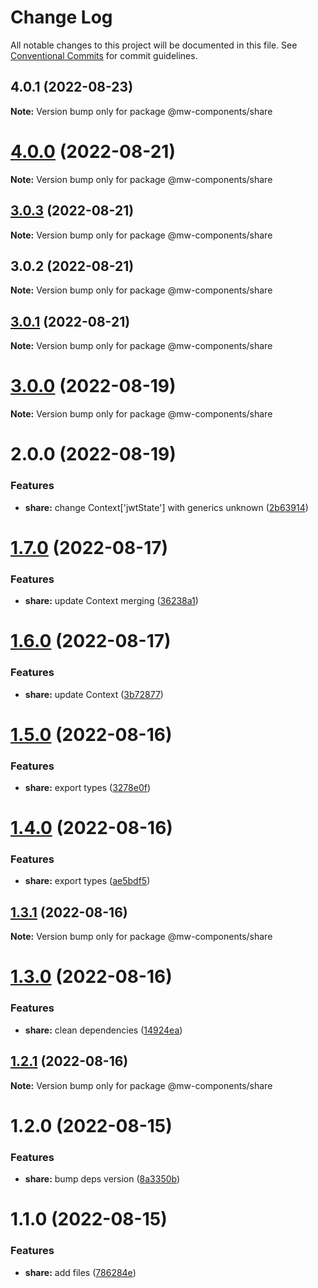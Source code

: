 # Change Log

All notable changes to this project will be documented in this file.
See [Conventional Commits](https://conventionalcommits.org) for commit guidelines.

## 4.0.1 (2022-08-23)

**Note:** Version bump only for package @mw-components/share





# [4.0.0](https://github.com/waitingsong/midway-components/compare/@mw-components/share@3.0.3...@mw-components/share@4.0.0) (2022-08-21)

**Note:** Version bump only for package @mw-components/share





## [3.0.3](https://github.com/waitingsong/midway-components/compare/@mw-components/share@3.0.2...@mw-components/share@3.0.3) (2022-08-21)

**Note:** Version bump only for package @mw-components/share





## 3.0.2 (2022-08-21)

**Note:** Version bump only for package @mw-components/share





## [3.0.1](https://github.com/waitingsong/midway-components/compare/@mw-components/share@3.0.0...@mw-components/share@3.0.1) (2022-08-21)

**Note:** Version bump only for package @mw-components/share





# [3.0.0](https://github.com/waitingsong/midway-components/compare/@mw-components/share@2.0.0...@mw-components/share@3.0.0) (2022-08-19)

**Note:** Version bump only for package @mw-components/share





# 2.0.0 (2022-08-19)


### Features

* **share:** change Context['jwtState'] with generics unknown ([2b63914](https://github.com/waitingsong/midway-components/commit/2b63914492330b9fa0144fd520ea26a78163dd70))





# [1.7.0](https://github.com/waitingsong/midway-components/compare/@mw-components/share@1.6.0...@mw-components/share@1.7.0) (2022-08-17)


### Features

* **share:** update Context merging ([36238a1](https://github.com/waitingsong/midway-components/commit/36238a16827c5f5438f98cceda081fe623a6b806))





# [1.6.0](https://github.com/waitingsong/midway-components/compare/@mw-components/share@1.5.0...@mw-components/share@1.6.0) (2022-08-17)


### Features

* **share:** update Context ([3b72877](https://github.com/waitingsong/midway-components/commit/3b72877673e6187c815d9477884f00b0f4c8b09e))





# [1.5.0](https://github.com/waitingsong/midway-components/compare/@mw-components/share@1.4.0...@mw-components/share@1.5.0) (2022-08-16)


### Features

* **share:** export types ([3278e0f](https://github.com/waitingsong/midway-components/commit/3278e0f3ee274237e6fdae3e5e44b27f07206a2c))





# [1.4.0](https://github.com/waitingsong/midway-components/compare/@mw-components/share@1.3.1...@mw-components/share@1.4.0) (2022-08-16)


### Features

* **share:** export types ([ae5bdf5](https://github.com/waitingsong/midway-components/commit/ae5bdf57dbbfb8a7116d580cf348b660835e6edd))





## [1.3.1](https://github.com/waitingsong/midway-components/compare/@mw-components/share@1.3.0...@mw-components/share@1.3.1) (2022-08-16)

**Note:** Version bump only for package @mw-components/share





# [1.3.0](https://github.com/waitingsong/midway-components/compare/@mw-components/share@1.2.1...@mw-components/share@1.3.0) (2022-08-16)


### Features

* **share:** clean dependencies ([14924ea](https://github.com/waitingsong/midway-components/commit/14924eabbdaaf7a2d9278ecee08bda176a50e5b4))





## [1.2.1](https://github.com/waitingsong/midway-components/compare/@mw-components/share@1.2.0...@mw-components/share@1.2.1) (2022-08-16)

**Note:** Version bump only for package @mw-components/share





# 1.2.0 (2022-08-15)


### Features

* **share:** bump deps version ([8a3350b](https://github.com/waitingsong/midway-components/commit/8a3350b65caf3683798de6b8f27c71366e562770))





# 1.1.0 (2022-08-15)


### Features

* **share:** add files ([786284e](https://github.com/waitingsong/midway-components/commit/786284e3fe789af706e7616b1f71f59b4d95e022))
